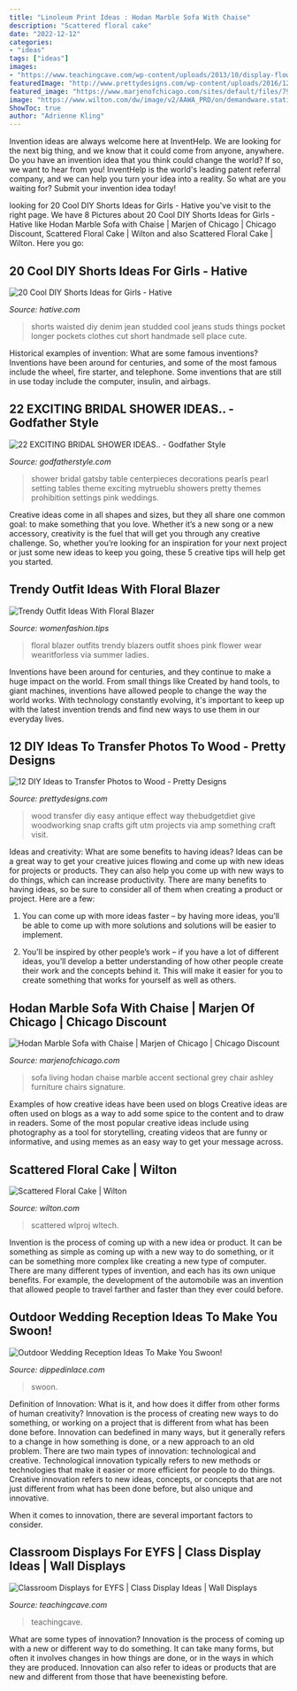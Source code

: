 ```yaml
---
title: "Linoleum Print Ideas : Hodan Marble Sofa With Chaise"
description: "Scattered floral cake"
date: "2022-12-12"
categories:
- "ideas"
tags: ["ideas"]
images:
- "https://www.teachingcave.com/wp-content/uploads/2013/10/display-flower-hands.jpg"
featuredImage: "http://www.prettydesigns.com/wp-content/uploads/2016/12/Wood-Transfer-Pictures.jpg"
featured_image: "https://www.marjenofchicago.com/sites/default/files/79700-18-21-11-T-C.jpg"
image: "https://www.wilton.com/dw/image/v2/AAWA_PRD/on/demandware.static/-/Sites-wilton-project-master/default/dwf0b6dc47/images/project/WLPROJ-9108/WiltonFondantLifelikeBlossomsHero.jpg?sw=1440&amp;sh=750&amp;sm=fit"
ShowToc: true
author: "Adrienne Kling"
---
```



Invention ideas are always welcome here at InventHelp. We are looking for the next big thing, and we know that it could come from anyone, anywhere. Do you have an invention idea that you think could change the world? If so, we want to hear from you! InventHelp is the world's leading patent referral company, and we can help you turn your idea into a reality. So what are you waiting for? Submit your invention idea today!

	

		
looking for 20 Cool DIY Shorts Ideas for Girls - Hative you've visit to the right page. We have 8 Pictures about 20 Cool DIY Shorts Ideas for Girls - Hative like Hodan Marble Sofa with Chaise | Marjen of Chicago | Chicago Discount, Scattered Floral Cake | Wilton and also Scattered Floral Cake | Wilton. Here you go:
		
    
## 20 Cool DIY Shorts Ideas For Girls - Hative

<img loading=lazy src="https://hative.com/wp-content/uploads/2015/01/diy-shorts-ideas/6-studded-shorts.jpg" onerror="this.onerror=null;this.src='https://tse1.mm.bing.net/th?id=OIP.JyMMZcfxKqDM6bCZ5YJPCQHaLH&amp;pid=15.1';" alt="20 Cool DIY Shorts Ideas for Girls - Hative">

_Source: hative.com_

>shorts waisted diy denim jean studded cool jeans studs things pocket longer pockets clothes cut short handmade sell place cute. 

	

Historical examples of invention: What are some famous inventions?
Inventions have been around for centuries, and some of the most famous include the wheel, fire starter, and telephone. Some inventions that are still in use today include the computer, insulin, and airbags.

    
## 22 EXCITING BRIDAL SHOWER IDEAS.. - Godfather Style

<img loading=lazy src="http://godfatherstyle.com/wp-content/uploads/2016/01/bridal-shower-ideas-....6.jpg" onerror="this.onerror=null;this.src='https://tse3.mm.bing.net/th?id=OIP.jK3Blv1tfHqQNpqzXE-xuQHaLH&amp;pid=15.1';" alt="22 EXCITING BRIDAL SHOWER IDEAS.. - Godfather Style">

_Source: godfatherstyle.com_

>shower bridal gatsby table centerpieces decorations pearls pearl setting tables theme exciting mytrueblu showers pretty themes prohibition settings pink weddings. 

	

Creative ideas come in all shapes and sizes, but they all share one common goal: to make something that you love. Whether it’s a new song or a new accessory, creativity is the fuel that will get you through any creative challenge. So, whether you’re looking for an inspiration for your next project or just some new ideas to keep you going, these 5 creative tips will help get you started.

    
## Trendy Outfit Ideas With Floral Blazer

<img loading=lazy src="https://www.womenfashion.tips/wp-content/uploads/2015/03/fd3420af6dc0df777089dafff338c429-682x1024.jpg" onerror="this.onerror=null;this.src='https://tse4.mm.bing.net/th?id=OIP.4Pec2AHnFeYX9x7GQHLovQHaLH&amp;pid=15.1';" alt="Trendy Outfit Ideas With Floral Blazer">

_Source: womenfashion.tips_

>floral blazer outfits trendy blazers outfit shoes pink flower wear wearitforless via summer ladies. 

	

Inventions have been around for centuries, and they continue to make a huge impact on the world. From small things like Created by hand tools, to giant machines, inventions have allowed people to change the way the world works. With technology constantly evolving, it's important to keep up with the latest invention trends and find new ways to use them in our everyday lives.

    
## 12 DIY Ideas To Transfer Photos To Wood - Pretty Designs

<img loading=lazy src="http://www.prettydesigns.com/wp-content/uploads/2016/12/Wood-Transfer-Pictures.jpg" onerror="this.onerror=null;this.src='https://tse3.mm.bing.net/th?id=OIP.rvEkgFoOdAtuC3JHAF2UhwHaLH&amp;pid=15.1';" alt="12 DIY Ideas to Transfer Photos to Wood - Pretty Designs">

_Source: prettydesigns.com_

>wood transfer diy easy antique effect way thebudgetdiet give woodworking snap crafts gift utm projects via amp something craft visit. 

	

Ideas and creativity: What are some benefits to having ideas?
Ideas can be a great way to get your creative juices flowing and come up with new ideas for projects or products. They can also help you come up with new ways to do things, which can increase productivity. There are many benefits to having ideas, so be sure to consider all of them when creating a product or project. Here are a few: 
1. You can come up with more ideas faster – by having more ideas, you’ll be able to come up with more solutions and solutions will be easier to implement.

2. You’ll be inspired by other people’s work – if you have a lot of different ideas, you’ll develop a better understanding of how other people create their work and the concepts behind it. This will make it easier for you to create something that works for yourself as well as others.

    
## Hodan Marble Sofa With Chaise | Marjen Of Chicago | Chicago Discount

<img loading=lazy src="https://www.marjenofchicago.com/sites/default/files/79700-18-21-11-T-C.jpg" onerror="this.onerror=null;this.src='https://tse2.mm.bing.net/th?id=OIP.dspQwRbOtvH-um-l6Zc44AHaF7&amp;pid=15.1';" alt="Hodan Marble Sofa with Chaise | Marjen of Chicago | Chicago Discount">

_Source: marjenofchicago.com_

>sofa living hodan chaise marble accent sectional grey chair ashley furniture chairs signature. 

	

Examples of how creative ideas have been used on blogs
Creative ideas are often used on blogs as a way to add some spice to the content and to draw in readers. Some of the most popular creative ideas include using photography as a tool for storytelling, creating videos that are funny or informative, and using memes as an easy way to get your message across.

    
## Scattered Floral Cake | Wilton

<img loading=lazy src="https://www.wilton.com/dw/image/v2/AAWA_PRD/on/demandware.static/-/Sites-wilton-project-master/default/dwf0b6dc47/images/project/WLPROJ-9108/WiltonFondantLifelikeBlossomsHero.jpg?sw=1440&amp;sh=750&amp;sm=fit" onerror="this.onerror=null;this.src='https://tse4.mm.bing.net/th?id=OIP.My1oyC4snAxWXuaz0XdlkAHaHa&amp;pid=15.1';" alt="Scattered Floral Cake | Wilton">

_Source: wilton.com_

>scattered wlproj wltech. 

	

Invention is the process of coming up with a new idea or product. It can be something as simple as coming up with a new way to do something, or it can be something more complex like creating a new type of computer. There are many different types of invention, and each has its own unique benefits. For example, the development of the automobile was an invention that allowed people to travel farther and faster than they ever could before.

    
## Outdoor Wedding Reception Ideas To Make You Swoon!

<img loading=lazy src="https://dippedinlace.com/wp-content/uploads/2015/03/Outdoor-Wedding-Reception-Ideas-7.jpg" onerror="this.onerror=null;this.src='https://tse1.mm.bing.net/th?id=OIP.r0ztHN-ZQ26CTTrBsuwXXAHaK8&amp;pid=15.1';" alt="Outdoor Wedding Reception Ideas To Make You Swoon!">

_Source: dippedinlace.com_

>swoon. 

	

Definition of Innovation: What is it, and how does it differ from other forms of human creativity?
Innovation is the process of creating new ways to do something, or working on a project that is different from what has been done before. Innovation can bedefined in many ways, but it generally refers to a change in how something is done, or a new approach to an old problem. 
There are two main types of innovation: technological and creative. Technological innovation typically refers to new methods or technologies that make it easier or more efficient for people to do things. Creative innovation refers to new ideas, concepts, or concepts that are not just different from what has been done before, but also unique and innovative. 

When it comes to innovation, there are several important factors to consider.

    
## Classroom Displays For EYFS | Class Display Ideas | Wall Displays

<img loading=lazy src="https://www.teachingcave.com/wp-content/uploads/2013/10/display-flower-hands.jpg" onerror="this.onerror=null;this.src='https://tse4.mm.bing.net/th?id=OIP.Q950TOtmcxuNeKsCAD9lsgHaNJ&amp;pid=15.1';" alt="Classroom Displays for EYFS | Class Display Ideas | Wall Displays">

_Source: teachingcave.com_

>teachingcave. 

	

What are some types of innovation?
Innovation is the process of coming up with a new or different way to do something. It can take many forms, but often it involves changes in how things are done, or in the ways in which they are produced. Innovation can also refer to ideas or products that are new and different from those that have beenexisting before.

